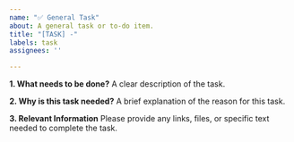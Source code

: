 ```yaml
---
name: "✅ General Task"
about: A general task or to-do item.
title: "[TASK] -"
labels: task
assignees: ''

---
```


**1. What needs to be done?**
A clear description of the task.

**2. Why is this task needed?**
A brief explanation of the reason for this task.

**3. Relevant Information**
Please provide any links, files, or specific text needed to complete the task.
